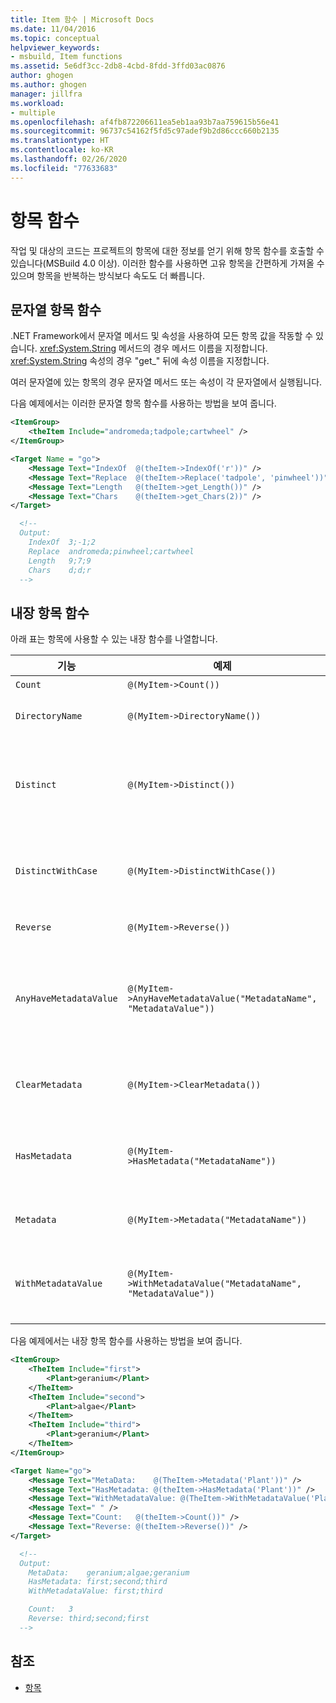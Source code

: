 ```yaml
---
title: Item 함수 | Microsoft Docs
ms.date: 11/04/2016
ms.topic: conceptual
helpviewer_keywords:
- msbuild, Item functions
ms.assetid: 5e6df3cc-2db8-4cbd-8fdd-3ffd03ac0876
author: ghogen
ms.author: ghogen
manager: jillfra
ms.workload:
- multiple
ms.openlocfilehash: af4fb872206611ea5eb1aa93b7aa759615b56e41
ms.sourcegitcommit: 96737c54162f5fd5c97adef9b2d86ccc660b2135
ms.translationtype: HT
ms.contentlocale: ko-KR
ms.lasthandoff: 02/26/2020
ms.locfileid: "77633683"
---
```

# <a name="item-functions"></a>항목 함수

작업 및 대상의 코드는 프로젝트의 항목에 대한 정보를 얻기 위해 항목 함수를 호출할 수 있습니다(MSBuild 4.0 이상). 이러한 함수를 사용하면 고유 항목을 간편하게 가져올 수 있으며 항목을 반복하는 방식보다 속도도 더 빠릅니다.

## <a name="string-item-functions"></a>문자열 항목 함수

.NET Framework에서 문자열 메서드 및 속성을 사용하여 모든 항목 값을 작동할 수 있습니다. <xref:System.String> 메서드의 경우 메서드 이름을 지정합니다. <xref:System.String> 속성의 경우 "get_" 뒤에 속성 이름을 지정합니다.

여러 문자열에 있는 항목의 경우 문자열 메서드 또는 속성이 각 문자열에서 실행됩니다.

다음 예제에서는 이러한 문자열 항목 함수를 사용하는 방법을 보여 줍니다.

```xml
<ItemGroup>
    <theItem Include="andromeda;tadpole;cartwheel" />
</ItemGroup>

<Target Name = "go">
    <Message Text="IndexOf  @(theItem->IndexOf('r'))" />
    <Message Text="Replace  @(theItem->Replace('tadpole', 'pinwheel'))" />
    <Message Text="Length   @(theItem->get_Length())" />
    <Message Text="Chars    @(theItem->get_Chars(2))" />
</Target>

  <!--
  Output:
    IndexOf  3;-1;2
    Replace  andromeda;pinwheel;cartwheel
    Length   9;7;9
    Chars    d;d;r
  -->
```

## <a name="intrinsic-item-functions"></a>내장 항목 함수

아래 표는 항목에 사용할 수 있는 내장 함수를 나열합니다.

|기능|예제|설명|
|--------------|-------------|-----------------|
|`Count`|`@(MyItem->Count())`|항목 수를 반환합니다.|
|`DirectoryName`|`@(MyItem->DirectoryName())`|각 항목에 대한 해당 `Path.DirectoryName`을 반환합니다.|
|`Distinct`|`@(MyItem->Distinct())`|고유한 `Include` 값이 있는 항목을 반환합니다. 메타데이터는 무시됩니다. 비교 시 대/소문자가 구분되지 않습니다.|
|`DistinctWithCase`|`@(MyItem->DistinctWithCase())`|고유한 `itemspec` 값이 있는 항목을 반환합니다. 메타데이터는 무시됩니다. 대/소문자를 구분하고 비교합니다.|
|`Reverse`|`@(MyItem->Reverse())`|항목을 역순으로 반환합니다.|
|`AnyHaveMetadataValue`|`@(MyItem->AnyHaveMetadataValue("MetadataName", "MetadataValue"))`|모든 항목에 지정된 메타데이터 이름 및 값이 있는지 여부를 나타내도록 `boolean`을 반환합니다. 비교 시 대/소문자가 구분되지 않습니다.|
|`ClearMetadata`|`@(MyItem->ClearMetadata())`|해당 메타데이터가 지워진 항목을 반환합니다. `itemspec`만 유지됩니다.|
|`HasMetadata`|`@(MyItem->HasMetadata("MetadataName"))`|지정된 메타데이터 이름을 가진 항목을 반환합니다. 비교 시 대/소문자가 구분되지 않습니다.|
|`Metadata`|`@(MyItem->Metadata("MetadataName"))`|메타데이터 이름을 포함하는 메타데이터의 값을 반환합니다.|
|`WithMetadataValue`|`@(MyItem->WithMetadataValue("MetadataName", "MetadataValue"))`|지정된 메타데이터 이름 및 값을 가진 항목을 반환합니다. 비교 시 대/소문자가 구분되지 않습니다.|

다음 예제에서는 내장 항목 함수를 사용하는 방법을 보여 줍니다.

```xml
<ItemGroup>
    <TheItem Include="first">
        <Plant>geranium</Plant>
    </TheItem>
    <TheItem Include="second">
        <Plant>algae</Plant>
    </TheItem>
    <TheItem Include="third">
        <Plant>geranium</Plant>
    </TheItem>
</ItemGroup>

<Target Name="go">
    <Message Text="MetaData:    @(TheItem->Metadata('Plant'))" />
    <Message Text="HasMetadata: @(theItem->HasMetadata('Plant'))" />
    <Message Text="WithMetadataValue: @(TheItem->WithMetadataValue('Plant', 'geranium'))" />
    <Message Text=" " />
    <Message Text="Count:   @(theItem->Count())" />
    <Message Text="Reverse: @(theItem->Reverse())" />
</Target>

  <!--
  Output:
    MetaData:    geranium;algae;geranium
    HasMetadata: first;second;third
    WithMetadataValue: first;third

    Count:   3
    Reverse: third;second;first
  -->
```

## <a name="see-also"></a>참조

- [항목](../msbuild/msbuild-items.md)
